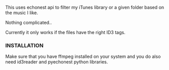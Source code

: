 This uses echonest api to filter my iTunes library or a given folder based on the music I like.

Nothing complicated..

Currently it only works if the files have the right ID3 tags.

### INSTALLATION

Make sure that you have ffmpeg installed on your system and you do also need id3reader and pyechonest python libraries.

